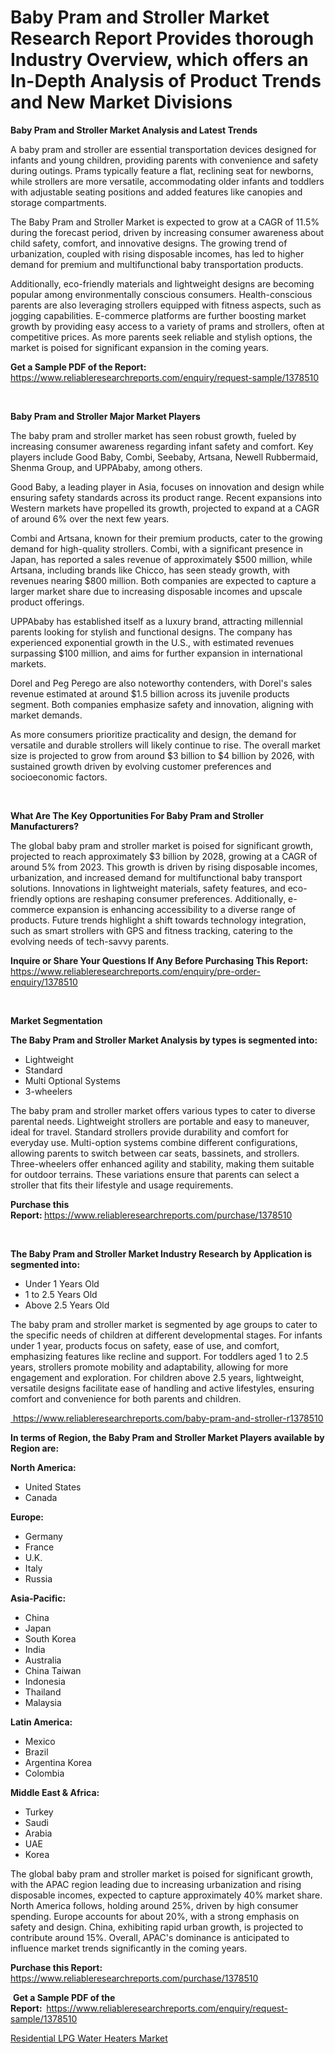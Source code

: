 <p><h1>Baby Pram and Stroller Market Research Report Provides thorough Industry Overview, which offers an In-Depth Analysis of Product Trends and New Market Divisions</h1></p><p><strong>Baby Pram and Stroller Market Analysis and Latest Trends</strong></p>
<p><p>A baby pram and stroller are essential transportation devices designed for infants and young children, providing parents with convenience and safety during outings. Prams typically feature a flat, reclining seat for newborns, while strollers are more versatile, accommodating older infants and toddlers with adjustable seating positions and added features like canopies and storage compartments.</p><p>The Baby Pram and Stroller Market is expected to grow at a CAGR of 11.5% during the forecast period, driven by increasing consumer awareness about child safety, comfort, and innovative designs. The growing trend of urbanization, coupled with rising disposable incomes, has led to higher demand for premium and multifunctional baby transportation products. </p><p>Additionally, eco-friendly materials and lightweight designs are becoming popular among environmentally conscious consumers. Health-conscious parents are also leveraging strollers equipped with fitness aspects, such as jogging capabilities. E-commerce platforms are further boosting market growth by providing easy access to a variety of prams and strollers, often at competitive prices. As more parents seek reliable and stylish options, the market is poised for significant expansion in the coming years.</p></p>
<p><strong>Get a Sample PDF of the Report:&nbsp;</strong> <a href="https://www.reliableresearchreports.com/enquiry/request-sample/1378510?utm_campaign=3283&utm_medium=2&utm_source=Github&utm_content=ia&utm_term=05042025&utm_id=baby-pram-and-stroller">https://www.reliableresearchreports.com/enquiry/request-sample/1378510</a></p>
<p>&nbsp;</p>
<p><strong>Baby Pram and Stroller Major Market Players</strong></p>
<p><p>The baby pram and stroller market has seen robust growth, fueled by increasing consumer awareness regarding infant safety and comfort. Key players include Good Baby, Combi, Seebaby, Artsana, Newell Rubbermaid, Shenma Group, and UPPAbaby, among others. </p><p>Good Baby, a leading player in Asia, focuses on innovation and design while ensuring safety standards across its product range. Recent expansions into Western markets have propelled its growth, projected to expand at a CAGR of around 6% over the next few years.</p><p>Combi and Artsana, known for their premium products, cater to the growing demand for high-quality strollers. Combi, with a significant presence in Japan, has reported a sales revenue of approximately $500 million, while Artsana, including brands like Chicco, has seen steady growth, with revenues nearing $800 million. Both companies are expected to capture a larger market share due to increasing disposable incomes and upscale product offerings.</p><p>UPPAbaby has established itself as a luxury brand, attracting millennial parents looking for stylish and functional designs. The company has experienced exponential growth in the U.S., with estimated revenues surpassing $100 million, and aims for further expansion in international markets.</p><p>Dorel and Peg Perego are also noteworthy contenders, with Dorel's sales revenue estimated at around $1.5 billion across its juvenile products segment. Both companies emphasize safety and innovation, aligning with market demands.</p><p>As more consumers prioritize practicality and design, the demand for versatile and durable strollers will likely continue to rise. The overall market size is projected to grow from around $3 billion to $4 billion by 2026, with sustained growth driven by evolving customer preferences and socioeconomic factors.</p></p>
<p>&nbsp;</p>
<p><strong>What Are The Key Opportunities For Baby Pram and Stroller Manufacturers?</strong></p>
<p><p>The global baby pram and stroller market is poised for significant growth, projected to reach approximately $3 billion by 2028, growing at a CAGR of around 5% from 2023. This growth is driven by rising disposable incomes, urbanization, and increased demand for multifunctional baby transport solutions. Innovations in lightweight materials, safety features, and eco-friendly options are reshaping consumer preferences. Additionally, e-commerce expansion is enhancing accessibility to a diverse range of products. Future trends highlight a shift towards technology integration, such as smart strollers with GPS and fitness tracking, catering to the evolving needs of tech-savvy parents.</p></p>
<p><strong>Inquire or Share Your Questions If Any Before Purchasing This Report:</strong> <a href="https://www.reliableresearchreports.com/enquiry/pre-order-enquiry/1378510?utm_campaign=3283&utm_medium=2&utm_source=Github&utm_content=ia&utm_term=05042025&utm_id=baby-pram-and-stroller">https://www.reliableresearchreports.com/enquiry/pre-order-enquiry/1378510</a></p>
<p>&nbsp;</p>
<p><strong>Market Segmentation</strong></p>
<p><strong>The Baby Pram and Stroller Market Analysis by types is segmented into:</strong></p>
<p><ul><li>Lightweight</li><li>Standard</li><li>Multi Optional Systems</li><li>3-wheelers</li></ul></p>
<p><p>The baby pram and stroller market offers various types to cater to diverse parental needs. Lightweight strollers are portable and easy to maneuver, ideal for travel. Standard strollers provide durability and comfort for everyday use. Multi-option systems combine different configurations, allowing parents to switch between car seats, bassinets, and strollers. Three-wheelers offer enhanced agility and stability, making them suitable for outdoor terrains. These variations ensure that parents can select a stroller that fits their lifestyle and usage requirements.</p></p>
<p><strong>Purchase this Report:&nbsp;</strong><a href="https://www.reliableresearchreports.com/purchase/1378510?utm_campaign=3283&utm_medium=2&utm_source=Github&utm_content=ia&utm_term=05042025&utm_id=baby-pram-and-stroller">https://www.reliableresearchreports.com/purchase/1378510</a></p>
<p>&nbsp;</p>
<p><strong>The Baby Pram and Stroller Market Industry Research by Application is segmented into:</strong></p>
<p><ul><li>Under 1 Years Old</li><li>1 to 2.5 Years Old</li><li>Above 2.5 Years Old</li></ul></p>
<p><p>The baby pram and stroller market is segmented by age groups to cater to the specific needs of children at different developmental stages. For infants under 1 year, products focus on safety, ease of use, and comfort, emphasizing features like recline and support. For toddlers aged 1 to 2.5 years, strollers promote mobility and adaptability, allowing for more engagement and exploration. For children above 2.5 years, lightweight, versatile designs facilitate ease of handling and active lifestyles, ensuring comfort and convenience for both parents and children.</p></p>
<p><a href="https://www.reliableresearchreports.com/baby-pram-and-stroller-r1378510?utm_campaign=3283&utm_medium=2&utm_source=Github&utm_content=ia&utm_term=05042025&utm_id=baby-pram-and-stroller">&nbsp;https://www.reliableresearchreports.com/baby-pram-and-stroller-r1378510</a></p>
<p><strong>In terms of Region, the Baby Pram and Stroller Market Players available by Region are:</strong></p>
<p>
    <p> <strong> North America: </strong>
        <ul>
            <li>United States</li>
            <li>Canada</li>
        </ul>
        </p> 
    <p> <strong> Europe: </strong>
        <ul>
            <li>Germany</li>
            <li>France</li>
            <li>U.K.</li>
            <li>Italy</li>
            <li>Russia</li>
        </ul>
        </p> 
    <p> <strong> Asia-Pacific: </strong>
        <ul>
            <li>China</li>
            <li>Japan</li>
            <li>South Korea</li>
            <li>India</li>
            <li>Australia</li>
            <li>China Taiwan</li>
            <li>Indonesia</li>
            <li>Thailand</li>
            <li>Malaysia</li>
        </ul>
        </p> 
    <p> <strong> Latin America: </strong>
        <ul>
            <li>Mexico</li>
            <li>Brazil</li>
            <li>Argentina Korea</li>
            <li>Colombia</li>
        </ul>
        </p> 
    <p> <strong> Middle East & Africa: </strong>
        <ul>
            <li>Turkey</li>
            <li>Saudi</li>
            <li>Arabia</li>
            <li>UAE</li>
            <li>Korea</li>
        </ul>
    </p>
    </p>
<p><p>The global baby pram and stroller market is poised for significant growth, with the APAC region leading due to increasing urbanization and rising disposable incomes, expected to capture approximately 40% market share. North America follows, holding around 25%, driven by high consumer spending. Europe accounts for about 20%, with a strong emphasis on safety and design. China, exhibiting rapid urban growth, is projected to contribute around 15%. Overall, APAC's dominance is anticipated to influence market trends significantly in the coming years.</p></p>
<p><strong>Purchase this Report: </strong><a href="https://www.reliableresearchreports.com/purchase/1378510?utm_campaign=3283&utm_medium=2&utm_source=Github&utm_content=ia&utm_term=05042025&utm_id=baby-pram-and-stroller">https://www.reliableresearchreports.com/purchase/1378510</a></p>
<p>&nbsp;<strong>Get a Sample PDF of the Report:&nbsp;&nbsp;</strong><a href="https://www.reliableresearchreports.com/enquiry/request-sample/1378510?utm_campaign=3283&utm_medium=2&utm_source=Github&utm_content=ia&utm_term=05042025&utm_id=baby-pram-and-stroller">https://www.reliableresearchreports.com/enquiry/request-sample/1378510</a></p>
<p><strong></strong></p>
<p><p><a href="https://github.com/plawragarile/Market-Research-Report-List-1/blob/main/residential-lpg-water-heaters-market.md?utm_campaign=3283&utm_medium=2&utm_source=Github&utm_content=ia&utm_term=05042025&utm_id=baby-pram-and-stroller">Residential LPG Water Heaters Market</a></p></p>